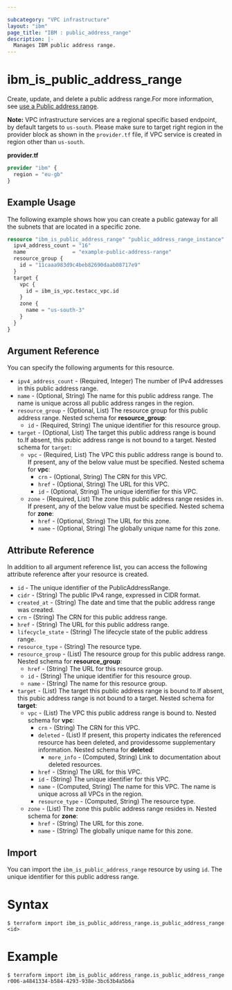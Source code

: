 ```yaml
---

subcategory: "VPC infrastructure"
layout: "ibm"
page_title: "IBM : public_address_range"
description: |-
  Manages IBM public address range.
---
```


# ibm_is_public_address_range

Create, update, and delete a public address range.For more information, see [use a Public address range]().

**Note:** 
VPC infrastructure services are a regional specific based endpoint, by default targets to `us-south`. Please make sure to target right region in the provider block as shown in the `provider.tf` file, if VPC service is created in region other than `us-south`.

**provider.tf**

```terraform
provider "ibm" {
  region = "eu-gb"
}
```

## Example Usage
The following example shows how you can create a public gateway for all the subnets that are located in a specific zone.

```terraform
resource "ibm_is_public_address_range" "public_address_range_instance" {
  ipv4_address_count = "16"
  name               = "example-public-address-range"
  resource_group {
    id = "11caaa983d9c4beb82690daab08717e9"
  }
  target {
    vpc {
      id = ibm_is_vpc.testacc_vpc.id
    }
    zone {
      name = "us-south-3"
    }
  }
}
```

## Argument Reference

You can specify the following arguments for this resource.

- `ipv4_address_count` - (Required, Integer) The number of IPv4 addresses in this public address range.
- `name` - (Optional, String) The name for this public address range. The name is unique across all public address ranges in the region.
- `resource_group` - (Optional, List) The resource group for this public address range.
    Nested schema for **resource_group**:
	- `id` - (Required, String) The unique identifier for this resource group.
- `target` - (Optional, List) The target this public address range is bound to.If absent, this pubic address range is not bound to a target.
    Nested schema for `target`:
	- `vpc` - (Required, List) The VPC this public address range is bound to. If present, any of the below value must be specified.
	    Nested schema for **vpc**:
		- `crn` - (Optional, String) The CRN for this VPC.
		- `href` - (Optional, String) The URL for this VPC.
		- `id` - (Optional, String) The unique identifier for this VPC.
	- `zone` - (Required, List) The zone this public address range resides in. If present, any of the below value must be specified.
	    Nested schema for **zone**:
		- `href` - (Optional, String) The URL for this zone.
		- `name` - (Optional, String) The globally unique name for this zone.

## Attribute Reference
In addition to all argument reference list, you can access the following attribute reference after your resource is created.

- `id` - The unique identifier of the PublicAddressRange.
- `cidr` - (String) The public IPv4 range, expressed in CIDR format.
- `created_at` - (String) The date and time that the public address range was created.
- `crn` - (String) The CRN for this public address range.
- `href` - (String) The URL for this public address range.
- `lifecycle_state` - (String) The lifecycle state of the public address range.
- `resource_type` - (String) The resource type.
- `resource_group` - (List) The resource group for this public address range.
    Nested schema for **resource_group**:
	- `href` - (String) The URL for this resource group.
	- `id` - (String) The unique identifier for this resource group.
	- `name` - (String) The name for this resource group.
- `target` - (List) The target this public address range is bound to.If absent, this pubic address range is not bound to a target.
    Nested schema for **target**:
	- `vpc` - (List) The VPC this public address range is bound to.
	    Nested schema for **vpc**:
		- `crn` - (String) The CRN for this VPC.
		- `deleted` - (List) If present, this property indicates the referenced resource has been deleted, and providessome supplementary information.
		    Nested schema for **deleted**:
			- `more_info` - (Computed, String) Link to documentation about deleted resources.
		- `href` - (String) The URL for this VPC.
		- `id` - (String) The unique identifier for this VPC.
		- `name` - (Computed, String) The name for this VPC. The name is unique across all VPCs in the region.
		- `resource_type` - (Computed, String) The resource type.
	- `zone` - (List) The zone this public address range resides in.
	    Nested schema for **zone**:
		- `href` - (String) The URL for this zone.
		- `name` - (String) The globally unique name for this zone.

## Import

You can import the `ibm_is_public_address_range` resource by using `id`. The unique identifier for this public address range.

# Syntax
```
$ terraform import ibm_is_public_address_range.is_public_address_range <id>
```

# Example
```
$ terraform import ibm_is_public_address_range.is_public_address_range r006-a4841334-b584-4293-938e-3bc63b4a5b6a
```
